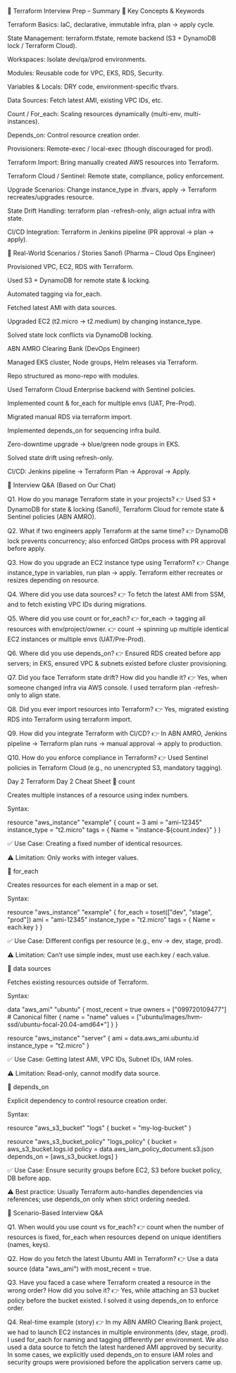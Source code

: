 📌 Terraform Interview Prep – Summary
🔹 Key Concepts & Keywords

Terraform Basics: IaC, declarative, immutable infra, plan → apply cycle.

State Management: terraform.tfstate, remote backend (S3 + DynamoDB lock / Terraform Cloud).

Workspaces: Isolate dev/qa/prod environments.

Modules: Reusable code for VPC, EKS, RDS, Security.

Variables & Locals: DRY code, environment-specific tfvars.

Data Sources: Fetch latest AMI, existing VPC IDs, etc.

Count / For_each: Scaling resources dynamically (multi-env, multi-instances).

Depends_on: Control resource creation order.

Provisioners: Remote-exec / local-exec (though discouraged for prod).

Terraform Import: Bring manually created AWS resources into Terraform.

Terraform Cloud / Sentinel: Remote state, compliance, policy enforcement.

Upgrade Scenarios: Change instance_type in .tfvars, apply → Terraform recreates/upgrades resource.

State Drift Handling: terraform plan -refresh-only, align actual infra with state.

CI/CD Integration: Terraform in Jenkins pipeline (PR approval → plan → apply).

🔹 Real-World Scenarios / Stories
Sanofi (Pharma – Cloud Ops Engineer)

Provisioned VPC, EC2, RDS with Terraform.

Used S3 + DynamoDB for remote state & locking.

Automated tagging via for_each.

Fetched latest AMI with data sources.

Upgraded EC2 (t2.micro → t2.medium) by changing instance_type.

Solved state lock conflicts via DynamoDB locking.

ABN AMRO Clearing Bank (DevOps Engineer)

Managed EKS cluster, Node groups, Helm releases via Terraform.

Repo structured as mono-repo with modules.

Used Terraform Cloud Enterprise backend with Sentinel policies.

Implemented count & for_each for multiple envs (UAT, Pre-Prod).

Migrated manual RDS via terraform import.

Implemented depends_on for sequencing infra build.

Zero-downtime upgrade → blue/green node groups in EKS.

Solved state drift using refresh-only.

CI/CD: Jenkins pipeline → Terraform Plan → Approval → Apply.

🔹 Interview Q&A (Based on Our Chat)

Q1. How do you manage Terraform state in your projects?
👉 Used S3 + DynamoDB for state & locking (Sanofi), Terraform Cloud for remote state & Sentinel policies (ABN AMRO).

Q2. What if two engineers apply Terraform at the same time?
👉 DynamoDB lock prevents concurrency; also enforced GitOps process with PR approval before apply.

Q3. How do you upgrade an EC2 instance type using Terraform?
👉 Change instance_type in variables, run plan → apply. Terraform either recreates or resizes depending on resource.

Q4. Where did you use data sources?
👉 To fetch the latest AMI from SSM, and to fetch existing VPC IDs during migrations.

Q5. Where did you use count or for_each?
👉 for_each → tagging all resources with env/project/owner.
👉 count → spinning up multiple identical EC2 instances or multiple envs (UAT/Pre-Prod).

Q6. Where did you use depends_on?
👉 Ensured RDS created before app servers; in EKS, ensured VPC & subnets existed before cluster provisioning.

Q7. Did you face Terraform state drift? How did you handle it?
👉 Yes, when someone changed infra via AWS console. I used terraform plan -refresh-only to align state.

Q8. Did you ever import resources into Terraform?
👉 Yes, migrated existing RDS into Terraform using terraform import.

Q9. How did you integrate Terraform with CI/CD?
👉 In ABN AMRO, Jenkins pipeline → Terraform plan runs → manual approval → apply to production.

Q10. How do you enforce compliance in Terraform?
👉 Used Sentinel policies in Terraform Cloud (e.g., no unencrypted S3, mandatory tagging).


Day 2
Terraform Day 2 Cheat Sheet
🔹 count

Creates multiple instances of a resource using index numbers.

Syntax:

resource "aws_instance" "example" {
  count = 3
  ami   = "ami-12345"
  instance_type = "t2.micro"
  tags = {
    Name = "instance-${count.index}"
  }
}


✅ Use Case: Creating a fixed number of identical resources.

⚠️ Limitation: Only works with integer values.

🔹 for_each

Creates resources for each element in a map or set.

Syntax:

resource "aws_instance" "example" {
  for_each = toset(["dev", "stage", "prod"])
  ami   = "ami-12345"
  instance_type = "t2.micro"
  tags = {
    Name = each.key
  }
}


✅ Use Case: Different configs per resource (e.g., env → dev, stage, prod).

⚠️ Limitation: Can’t use simple index, must use each.key / each.value.

🔹 data sources

Fetches existing resources outside of Terraform.

Syntax:

data "aws_ami" "ubuntu" {
  most_recent = true
  owners      = ["099720109477"] # Canonical
  filter {
    name   = "name"
    values = ["ubuntu/images/hvm-ssd/ubuntu-focal-20.04-amd64*"]
  }
}

resource "aws_instance" "server" {
  ami           = data.aws_ami.ubuntu.id
  instance_type = "t2.micro"
}


✅ Use Case: Getting latest AMI, VPC IDs, Subnet IDs, IAM roles.

⚠️ Limitation: Read-only, cannot modify data source.

🔹 depends_on

Explicit dependency to control resource creation order.

Syntax:

resource "aws_s3_bucket" "logs" {
  bucket = "my-log-bucket"
}

resource "aws_s3_bucket_policy" "logs_policy" {
  bucket = aws_s3_bucket.logs.id
  policy = data.aws_iam_policy_document.s3.json
  depends_on = [aws_s3_bucket.logs]
}


✅ Use Case: Ensure security groups before EC2, S3 before bucket policy, DB before app.

⚠️ Best practice: Usually Terraform auto-handles dependencies via references; use depends_on only when strict ordering needed.

🎯 Scenario-Based Interview Q&A

Q1. When would you use count vs for_each?
👉 count when the number of resources is fixed, for_each when resources depend on unique identifiers (names, keys).

Q2. How do you fetch the latest Ubuntu AMI in Terraform?
👉 Use a data source (data "aws_ami") with most_recent = true.

Q3. Have you faced a case where Terraform created a resource in the wrong order? How did you solve it?
👉 Yes, while attaching an S3 bucket policy before the bucket existed. I solved it using depends_on to enforce order.

Q4. Real-time example (story)
👉 In my ABN AMRO Clearing Bank project, we had to launch EC2 instances in multiple environments (dev, stage, prod). I used for_each for naming and tagging differently per environment. We also used a data source to fetch the latest hardened AMI approved by security. In some cases, we explicitly used depends_on to ensure IAM roles and security groups were provisioned before the application servers came up.